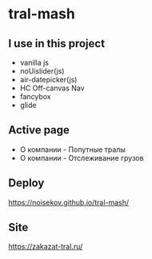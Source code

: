 # tral-mash

## I use in this project
* vanilla js
* noUislider(js)
* air-datepicker(js)
* HC Off-canvas Nav
* fancybox
* glide

## Active page
* О компании - Попутные тралы 
* О компании - Отслеживание грузов 

## Deploy
https://noisekov.github.io/tral-mash/

## Site
https://zakazat-tral.ru/
